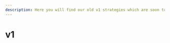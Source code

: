 ```yaml
---
description: Here you will find our old v1 strategies which are soon to be deprecated.
---
```


# v1

